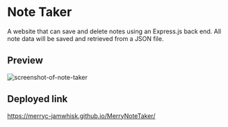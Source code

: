 # Note Taker
A website that can save and delete notes using an Express.js back end. All note data will be saved and retrieved from a JSON file. 

## Preview
![screenshot-of-note-taker](./assets/screenshots/preview.png)

## Deployed link
https://merryc-jamwhisk.github.io/MerryNoteTaker/
